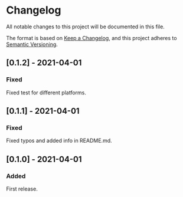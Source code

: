 # Changelog
All notable changes to this project will be documented in this file.

The format is based on [Keep a Changelog](https://keepachangelog.com/en/1.0.0/),
and this project adheres to [Semantic Versioning](https://semver.org/spec/v2.0.0.html).

## [0.1.2] - 2021-04-01
### Fixed
Fixed test for different platforms.

## [0.1.1] - 2021-04-01
### Fixed
Fixed typos and added info in README.md.

## [0.1.0] - 2021-04-01
### Added
First release.